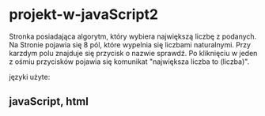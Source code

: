 # projekt-w-javaScript2
Stronka posiadająca algorytm, który wybiera największą liczbę z podanych.
Na Stronie pojawia się 8 pól, które wypelnia się liczbami naturalnymi. Przy karzdym polu znajduje się przycisk o nazwie sprawdź. Po kliknięciu w jeden z ośmiu przycisków pojawia się komunikat "największa liczba to (liczba)".

języki użyte:
## javaScript, html
